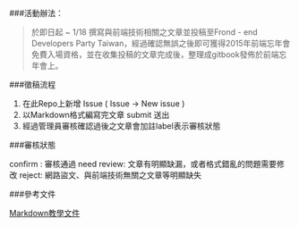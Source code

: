 
###活動辦法：
>於即日起 ~ 1/18 撰寫與前端技術相關之文章並投稿至Frond - end Developers Party Taiwan，經過確認無誤之後即可獲得2015年前端忘年會免費入場資格，並在收集投稿的文章完成後，整理成gitbook發佈於前端忘年會上。

###徵稿流程

 1. 在此Repo上新增 Issue ( Issue -> New issue )
 2. 以Markdown格式編寫完文章 submit 送出
 3. 經過管理員審核確認過後之文章會加註label表示審核狀態
 
###審核狀態

confirm : 審核通過
need review: 文章有明顯缺漏，或者格式錯亂的問題需要修改
reject: 網路盜文、與前端技術無關之文章等明顯缺失

###參考文件

[Markdown教學文件](https://github.com/LearnShare/Learning-Markdown/blob/master/README.md)
